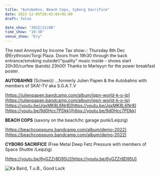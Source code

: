 ```yaml
---
title: "Autobahns, Beach Cops, Cyborg Sacrifice"
date: 2022-12-05T20:43:01+01:00
draft: false

date_show: "2022|12|08"
time_show: "19:30"
venue_show: "Ery"
---
```


The next Annoyed by Income Tax show::: Thursday 8th Dec @Erythrosin/Torgi Plaza.
Doors from 19h30 through the back entrance/smoking outside!/“quality“ music inside - shows start 20h30/curfew (bands) 23h00! Thanks to Marleyyn for the power breakfast poster.

**AUTOBAHNS** (Schweiz)
…formerly Julien Papen & the Autobahns with members of SKA!-TV aka S.G.A.T.V

[https://julienpapen.bandcamp.com/album/jppn-world-k-o-lp](https://julienpapen.bandcamp.com/album/jppn-world-k-o-lp)
[https://youtu.be/JgxMK8L6Nr8](https://youtu.be/JgxMK8L6Nr8)
[https://youtu.be/9d0Hcc7PDkk](https://youtu.be/9d0Hcc7PDkk)


**BEACH COPS** (saxony on the beach/hc garage punk/Leipzig)

[https://beachcopspunx.bandcamp.com/album/demo-2022](https://beachcopspunx.bandcamp.com/album/demo-2022)


**CYBORG SACRIFICE** (Free Metal Deep Fetz Pressure with members of Space Shuttle /Leipzig)

[https://youtu.be/6yGZZr8D95U](https://youtu.be/6yGZZr8D95U)

![Ka Baird, T.u.B., Good Luck](../../posters/2022-12-08.jpg)